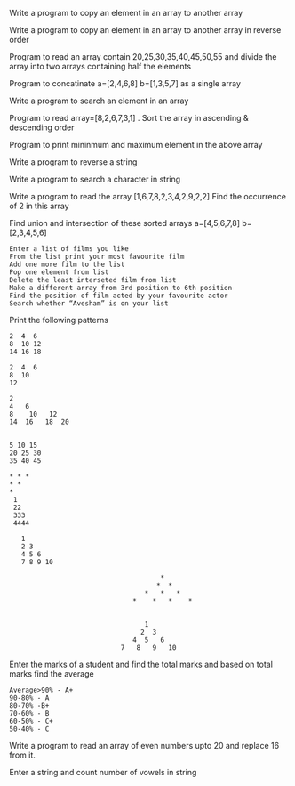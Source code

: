 
Write a program to copy an element in an array  to another array

Write a program to copy an element in an array  to another array in reverse order


Program to read an array contain 20,25,30,35,40,45,50,55 and divide the array into two arrays containing half the elements

Program to concatinate a=[2,4,6,8]  b=[1,3,5,7] as a single array

Write a program to search an element in an array

Program to read array=[8,2,6,7,3,1] . Sort the array in ascending & descending order

Program to print mininmum and maximum element in the above array


Write a program to reverse a string

Write a program to search a character in string

Write a program to read the array [1,6,7,8,2,3,4,2,9,2,2].Find the occurrence of 2 in this array

Find union and intersection of these sorted arrays a=[4,5,6,7,8] b=[2,3,4,5,6]




```
Enter a list of films you like
From the list print your most favourite film 
Add one more film to the list
Pop one element from list
Delete the least interseted film from list
Make a different array from 3rd position to 6th position
Find the position of film acted by your favourite actor
Search whether “Avesham” is on your list
```
Print the following patterns
```
2  4  6
8  10 12
14 16 18

2  4  6 
8  10
12

2
4   6
8    10   12
14  16   18  20


5 10 15
20 25 30
35 40 45

* * * 
* * 
*
 1
 22
 333
 4444

   1
   2 3
   4 5 6
   7 8 9 10

                                      * 
                                     *  * 
                                  *   *   * 
                               *    *   *    *


                                  1 
                                 2  3 
                               4  5   6 
                            7   8   9   10

```
Enter the marks of a student and find the total marks and based on total marks find the average
```
Average>90% - A+
90-80% - A
80-70% -B+
70-60% - B
60-50% - C+
50-40% - C
```
Write a program to read an array of even numbers upto 20 and replace 16 from it.

Enter a string and count number of vowels in string









